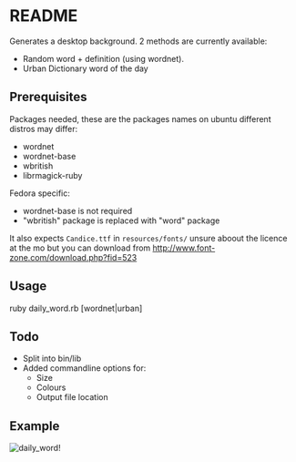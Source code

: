 # README

Generates a desktop background. 2 methods are currently available:
 * Random word + definition (using wordnet).
 * Urban Dictionary word of the day

## Prerequisites
Packages needed, these are the packages names on ubuntu different distros may differ:

 * wordnet
 * wordnet-base
 * wbritish
 * librmagick-ruby

Fedora specific:

 * wordnet-base is not required
 * "wbritish" package is replaced with "word" package
 
It also expects `Candice.ttf` in `resources/fonts/` unsure aboout the licence at the mo but you can download from <http://www.font-zone.com/download.php?fid=523>

## Usage
ruby daily_word.rb [wordnet|urban]

## Todo

 * Split into bin/lib
 * Added commandline options for:
   - Size
   - Colours
   - Output file location
  
## Example
![daily_word!](http://github.com/orangemug/gen_wallpaper/raw/master/daily_word/examples/unicorn_cropped.png)
